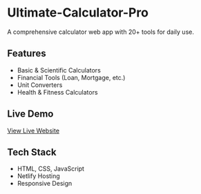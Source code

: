 # Ultimate-Calculator-Pro

A comprehensive calculator web app with 20+ tools for daily use.

## Features
- Basic & Scientific Calculators
- Financial Tools (Loan, Mortgage, etc.)
- Unit Converters
- Health & Fitness Calculators

## Live Demo
[View Live Website](https://ultimatecalculatorpro.netlify.app/)

## Tech Stack
- HTML, CSS, JavaScript
- Netlify Hosting
- Responsive Design
